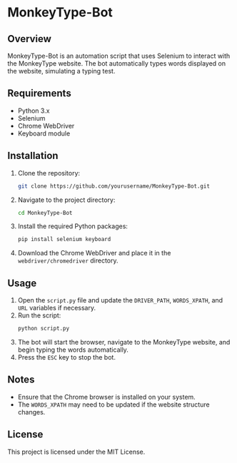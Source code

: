# MonkeyType-Bot

## Overview
MonkeyType-Bot is an automation script that uses Selenium to interact with the MonkeyType website. The bot automatically types words displayed on the website, simulating a typing test.

## Requirements
- Python 3.x
- Selenium
- Chrome WebDriver
- Keyboard module

## Installation
1. Clone the repository:
    ```sh
    git clone https://github.com/yourusername/MonkeyType-Bot.git
    ```
2. Navigate to the project directory:
    ```sh
    cd MonkeyType-Bot
    ```
3. Install the required Python packages:
    ```sh
    pip install selenium keyboard
    ```
4. Download the Chrome WebDriver and place it in the `webdriver/chromedriver` directory.

## Usage
1. Open the `script.py` file and update the `DRIVER_PATH`, `WORDS_XPATH`, and `URL` variables if necessary.
2. Run the script:
    ```sh
    python script.py
    ```
3. The bot will start the browser, navigate to the MonkeyType website, and begin typing the words automatically.
4. Press the `ESC` key to stop the bot.

## Notes
- Ensure that the Chrome browser is installed on your system.
- The `WORDS_XPATH` may need to be updated if the website structure changes.

## License
This project is licensed under the MIT License.